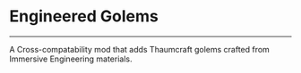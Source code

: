 # Engineered Golems
-----------------

A Cross-compatability mod that adds Thaumcraft golems crafted from Immersive Engineering materials.
